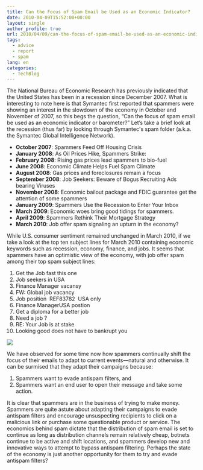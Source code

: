 ```yaml
---
title: Can the Focus of Spam Email be Used as an Economic Indicator?
date: 2010-04-09T15:52:00+00:00
layout: single
author_profile: true
url: 2010/04/09/can-the-focus-of-spam-email-be-used-as-an-economic-indicator/
tags:
  - advice
  - report
  - spam
lang: en
categories: 
  - TechBlog
---
```

The National Bureau of Economic Research has previously indicated that the United States has been in a recession since December 2007. What is interesting to note here is that Symantec first reported that spammers were showing an interest in the slowdown of the economy in October and November of 2007, so this begs the question, “Can the focus of spam email be used as an economic indicator or barometer?” Let’s take a brief look at the recession (thus far) by looking through Symantec's spam folder (a.k.a. the Symantec Global Intelligence Network).

* **October 2007**: Spammers Feed Off Housing Crisis
* **January 2008**: As Oil Prices Hike, Spammers Strike:
* **February 2008**: Rising gas prices lead spammers to bio-fuel
* **June 2008**: Economic Climate Helps Fuel Spam Climate
* **August 2008**: Gas prices and foreclosures remain a focus
* **September 2008**: Job Seekers: Beware of Bogus Recruiting Ads bearing Viruses
* **November 2008**: Economic bailout package and FDIC guarantee get the attention of some spammers
* **January 2009**: Spammers Use the Recession to Enter Your Inbox
* **March 2009**: Economic woes bring good tidings for spammers.
* **April 2009**: Spammers Rethink Their Mortgage Strategy
* **March 2010**: Job offer spam signaling an upturn in the economy?

While U.S. consumer sentiment remained unchanged in March 2010, if we take a look at the top ten subject lines for March 2010 containing economic keywords such as recession, economy, finance, and jobs. It seems that spammers have an optimistic view of the economy, with job offer spam among their top spam subject lines:

  1. Get the Job fast this one
  2. Job seekers in USA
  3. Finance Manager vacansy
  4. FW: Global job vacancy
  5. Job position  REF83782  USA only
  6. Finance ManagerUSA postion
  7. Get a diploma for a better job
  8. Need a job ?
  9. RE: Your Job is at stake
 10. Looking good does not have to bankrupt you

[![](http://4.bp.blogspot.com/_vaUVXcmC3OI/S79FS_BuAEI/AAAAAAAAB2A/S0dyRB9WuDc/s400/Screen+shot+2010-04-06+at+6.50.40+PM.png)](http://4.bp.blogspot.com/_vaUVXcmC3OI/S79FS_BuAEI/AAAAAAAAB2A/S0dyRB9WuDc/s1600/Screen+shot+2010-04-06+at+6.50.40+PM.png)

We have observed for some time now how spammers continually shift the focus of their emails to adapt to current events—natural and otherwise. It can be surmised that they adapt their campaigns because:

  1. Spammers want to evade antispam filters, and
  2. Spammers want an end user to open their message and take some action.

It is clear that spammers are in the business of trying to make money. Spammers are quite astute about adapting their campaigns to evade antispam filters and encourage unsuspecting recipients to click on a malicious link or purchase some questionable product or service. The economics behind spam dictate that the distribution of spam email is set to continue as long as distribution channels remain relatively cheap, botnets continue to be active and shift locations, and spammers develop new and innovative ways to attempt to bypass antispam filtering. Perhaps the state of the economy is just another opportunity for them to try and evade antispam filters?